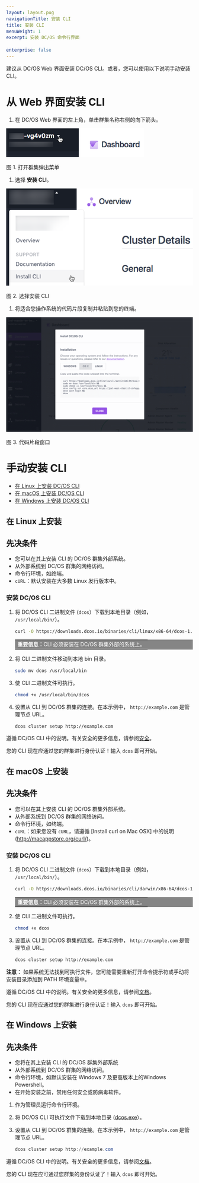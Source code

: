 ```yaml
---
layout: layout.pug
navigationTitle: 安装 CLI
title: 安装 CLI
menuWeight: 1
excerpt: 安装 DC/OS 命令行界面

enterprise: false
---
```


建议从 DC/OS Web 界面安装 DC/OS CLI。或者，您可以使用以下说明手动安装 CLI。

# 从 Web 界面安装 CLI

1. 在 DC/OS Web 界面的左上角，单击群集名称右侧的向下箭头。

![打开群集弹出窗口](/1.11/img/open-cluster-popup.png)

图 1. 打开群集弹出菜单

1. 选择 **安装 CLI**。

![CLI 安装 UI](/1.11/img/install-cli.png)

图 2. 选择安装 CLI

1. 将适合您操作系统的代码片段复制并粘贴到您的终端。

![CLI 复制/粘贴](/1.11/img/install-cli-terminal.png)

图 3. 代码片段窗口

# <a name="manual"></a>手动安装 CLI

* [在 Linux 上安装 DC/OS CLI](#linux)
* [在 macOS 上安装 DC/OS CLI](#osx)
* [在 Windows 上安装 DC/OS CLI](#windows)

## <a name="linux"></a>在 Linux 上安装

## 先决条件

* 您可以在其上安装 CLI 的 DC/OS 群集外部系统。
* 从外部系统到 DC/OS 群集的网络访问。
* 命令行环境，如终端。
* `cURL`：默认安装在大多数 Linux 发行版本中。

### 安装 DC/OS CLI

1. 将 DC/OS CLI 二进制文件 (`dcos`）下载到本地目录（例如， `/usr/local/bin/`）。

    ```bash
    curl -O https://downloads.dcos.io/binaries/cli/linux/x86-64/dcos-1.11/dcos
    ```

    <table class=“table” bgcolor=#858585>
    <tr> 
    <td align=justify style=color:white><strong>重要信息：</strong>CLI 必须安装在 DC/OS 群集外部的系统上。</td> 
    </tr> 
    </table>

1. 将 CLI 二进制文件移动到本地 bin 目录。

    ```bash
    sudo mv dcos /usr/local/bin
    ```

1. 使 CLI 二进制文件可执行。

    ```bash
    chmod +x /usr/local/bin/dcos
    ```

1. 设置从 CLI 到 DC/OS 群集的连接。在本示例中， `http://example.com` 是管理节点 URL。

    ```bash
    dcos cluster setup http://example.com
    ```

 遵循 DC/OS CLI 中的说明。有关安全的更多信息，请参阅[安全](/1.11/security/)。

 您的 CLI 现在应通过您的群集进行身份认证！输入 `dcos` 即可开始。

## <a name="osx"></a>在 macOS 上安装

## 先决条件

* 您可以在其上安装 CLI 的 DC/OS 群集外部系统。
* 从外部系统到 DC/OS 群集的网络访问。
* 命令行环境，如终端。
* `cURL`：如果您没有 `cURL`，请遵循 [Install curl on Mac OSX] 中的说明(http://macappstore.org/curl/)。

### 安装 DC/OS CLI

1. 将 DC/OS CLI 二进制文件 (`dcos`）下载到本地目录（例如， `/usr/local/bin/`）。

    ```bash
    curl -O https://downloads.dcos.io/binaries/cli/darwin/x86-64/dcos-1.11/dcos
    ```

    <table class=“table” bgcolor=#858585>
    <tr> 
    <td align=justify style=color:white><strong>重要信息：</strong>CLI 必须安装在 DC/OS 群集外部的系统上。</td> 
    </tr> 
    </table>

1. 使 CLI 二进制文件可执行。

    ```bash
    chmod +x dcos
    ```

1. 设置从 CLI 到 DC/OS 群集的连接。在本示例中， `http://example.com` 是管理节点 URL。

    ```bash
    dcos cluster setup http://example.com
    ```
 **注意：** 如果系统无法找到可执行文件，您可能需要重新打开命令提示符或手动将安装目录添加到 PATH 环境变量中。

 遵循 DC/OS CLI 中的说明。有关安全的更多信息，请参阅[文档](/1.11/security/)。

 您的 CLI 现在应通过您的群集进行身份认证！输入 `dcos` 即可开始。

## <a name="windows"></a>在 Windows 上安装

## 先决条件

* 您将在其上安装 CLI 的 DC/OS 群集外部系统
* 从外部系统到 DC/OS 群集的网络访问。
* 命令行环境，如默认安装在 Windows 7 及更高版本上的Windows Powershell。
* 在开始安装之前，禁用任何安全或防病毒软件。


1. 作为管理员运行命令行环境。

1. 将 DC/OS CLI 可执行文件下载到本地目录 ([dcos.exe](https://downloads.dcos.io/binaries/cli/windows/x86-64/dcos-1.11/dcos.exe)）。

1. 设置从 CLI 到 DC/OS 群集的连接。在本示例中， `http://example.com` 是管理节点 URL。

    ```powershell
    dcos cluster setup http://example.com
    ```

 遵循 DC/OS CLI 中的说明。有关安全的更多信息，请参阅[文档](/1.11/security/)。

 您的 CLI 现在应可通过您群集的身份认证了！输入 `dcos` 即可开始。
